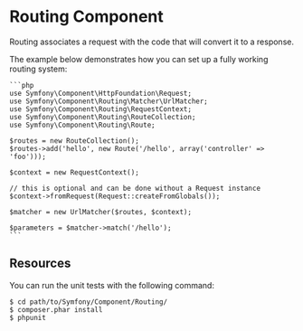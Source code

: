 Routing Component
=================

Routing associates a request with the code that will convert it to a response.

The example below demonstrates how you can set up a fully working routing
system:

    ```php
    use Symfony\Component\HttpFoundation\Request;
    use Symfony\Component\Routing\Matcher\UrlMatcher;
    use Symfony\Component\Routing\RequestContext;
    use Symfony\Component\Routing\RouteCollection;
    use Symfony\Component\Routing\Route;

    $routes = new RouteCollection();
    $routes->add('hello', new Route('/hello', array('controller' => 'foo')));

    $context = new RequestContext();

    // this is optional and can be done without a Request instance
    $context->fromRequest(Request::createFromGlobals());

    $matcher = new UrlMatcher($routes, $context);

    $parameters = $matcher->match('/hello');
    ```

Resources
---------

You can run the unit tests with the following command:

    $ cd path/to/Symfony/Component/Routing/
    $ composer.phar install
    $ phpunit
